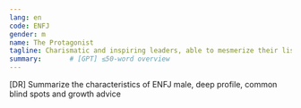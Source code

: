 ```yaml
---
lang: en
code: ENFJ
gender: m
name: The Protagonist
tagline: Charismatic and inspiring leaders, able to mesmerize their listeners.
summary:       # [GPT] ≤50-word overview
---
```


[DR] Summarize the characteristics of ENFJ male, deep profile, common blind spots and growth advice

